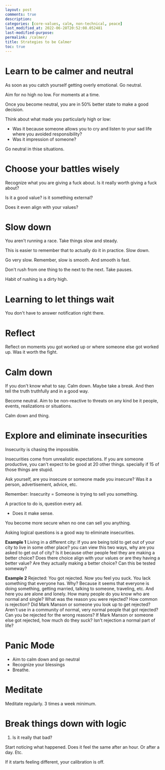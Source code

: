 ```yaml
---
layout: post
comments: true
description:
categories: [core-values, calm, non-technical, peace]
last_modified_at: 2022-06-28T20:52:08.052481
last-modified-purpose:
permalink: /calmer/
title: Strategies to be Calmer
toc: true
---
```


# Learn to be calmer and neutral

As soon as you catch yourself getting overly emotional. Go neutral. 

Aim for no high no low. For moments at a time.

Once you become neutral, you are in 50% better state to make a good decision.

Think about what made you particularly high or low: 
- Was it because someone allows you to cry and listen to your sad life where you avoided responsibility?
- Was it impression of someone? 

Go neutral in thise situations.

# Choose your battles wisely

Recognize what you are giving a fuck about. Is it really worth giving a fuck about?

Is it a good value? is it something external?

Does it even align with your values?

# Slow down

You aren't running a race. Take things slow and steady.

This is easier to remember that to actually do it in practice. Slow down.

Go very slow. Remember, slow is smooth. And smooth is fast.

Don't rush from one thing to the next to the next. Take pauses.

Habit of rushing is a dirty high.

# Learning to let things wait

You don't have to answer notification right there.

# Reflect

Reflect on moments you got worked up or where someone else got worked up. Was it worth the fight.

# Calm down

If you don't know what to say. Calm down. Maybe take a break. And then tell the truth truthfully and in a good way.

Become neutral. Aim to be non-reactive to threats on any kind be it people, events, realizations or situations.

Calm down and thing.

# Explore and eliminate insecurities

Insecurity is chasing the impossible.

Insecurities come from unrealistic expectations. If you are someone productive, you can't expect to be good at 20 other things. specially if 15 of those things are stupid.

Ask yourself, are you insecure or someone made you insecure? Was it a person, advertisement, advice, etc.

Remember: Insecurity = Someone is trying to sell you something.

A practice to do is, question every ad.
- Does it make sense.

You become more secure when no one can sell you anything.

Asking logical questions is a good way to eliminate insecurities.

**Example 1** Living in a different city: If you are being told to get out of your city to live in some other place? you can view this two ways, why are you asked to get out of city? Is it because other people feel they are making a better choice? Does there choice align with your values or are they having a better value? Are they actually making a better choice? Can this be tested someway? 

**Example 2** Rejected: You got rejected. Now you feel you suck. You lack something that everyone has. Why? Because it seems that everyone is doing something, getting married, talking to someone, traveling, etc. And here you are alone and lonely. How many people do you know who are normal and single? What was the reason you were rejected? How common is rejection? Did Mark Manson or someone you look up to get rejected? Aren't use in a community of normal, very normal people that got rejected? Can you be rejected for the wrong reasons? If Mark Manson or someone else got rejected, how much do they suck? Isn't rejection a normal part of life?

# Panic Mode

- Aim to calm down and go neutral
- Recognize your blessings
- Breathe.

# Meditate

Meditate regularly. 3 times a week minimum.


# Break things down with logic

1. Is it really that bad?

Start noticing what happened. Does it feel the same after an hour. Or after a day. Etc.

If it starts feeling different, your calibration is off.